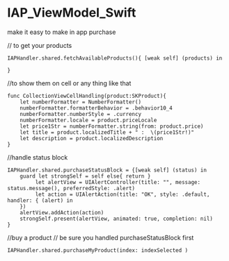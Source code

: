 # IAP_ViewModel_Swift
make it easy to make in app purchase

// to get your products

    IAPHandler.shared.fetchAvailableProducts(){ [weak self] (products) in
        
    }
        
//to show them on cell or any thing like that 

    func CollectionViewCellHandling(product:SKProduct){
        let numberFormatter = NumberFormatter()
        numberFormatter.formatterBehavior = .behavior10_4
        numberFormatter.numberStyle = .currency
        numberFormatter.locale = product.priceLocale
        let price1Str = numberFormatter.string(from: product.price)
        let title = product.localizedTitle + " :  \(price1Str!)"
        let description = product.localizedDescription
    }




//handle status block

    IAPHandler.shared.purchaseStatusBlock = {[weak self] (status) in
        guard let strongSelf = self else{ return }
             let alertView = UIAlertController(title: "", message: status.message(), preferredStyle: .alert)
             let action = UIAlertAction(title: "OK", style: .default, handler: { (alert) in
        })
        alertView.addAction(action)
        strongSelf.present(alertView, animated: true, completion: nil)
    }

//buy a product // be sure you handled purchaseStatusBlock first 

    IAPHandler.shared.purchaseMyProduct(index: indexSelected )


